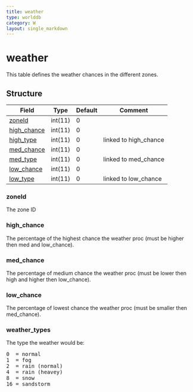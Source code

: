 ```yaml
---
title: weather
type: worlddb
category: W
layout: single_markdown
---
```


# weather
This table defines the weather chances in the different zones. 

## Structure

Field                                                                         | Type    | Default | Comment              
----------------------------------------------------------------------------- | ------- | ------- | ---------------------
[zoneId](#zoneId)           | int(11) | 0       |                      
[high_chance](#high_chance) | int(11) | 0       |                      
[high_type](#weather_types) | int(11) | 0       | linked to high_chance
[med_chance](#med_chance)   | int(11) | 0       |                      
[med_type](#weather_types)  | int(11) | 0       | linked to med_chance 
[low_chance](#low_chance)   | int(11) | 0       |                      
[low_type](#weather_types)  | int(11) | 0       | linked to low_chance 

### zoneId

The zone ID

### high_chance

The percentage of the highest chance the weather proc (must be higher then med and low_chance).

### med_chance

The percentage of medium chance the weather proc (must be lower then high and higher then low_chance).

### low_chance

The percentage of lowest chance the weather proc (must be smaller then med_chance).

### weather_types

The type the weather would be:

<pre>
0  = normal
1  = fog
2  = rain (normal)
4  = rain (heavey)
8  = snow
16 = sandstorm
</pre>